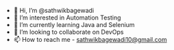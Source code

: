 - 👋 Hi, I’m @sathwikbagewadi
- 👀 I’m interested in Automation Testing
- 🌱 I’m currently learning Java and Selenium
- 💞️ I’m looking to collaborate on DevOps
- 📫 How to reach me - sathwikbagewadi10@gmail.com

<!---
sathwikbagewadi/sathwikbagewadi is a ✨ special ✨ repository because its `README.md` (this file) appears on your GitHub profile.
You can click the Preview link to take a look at your changes.
--->
